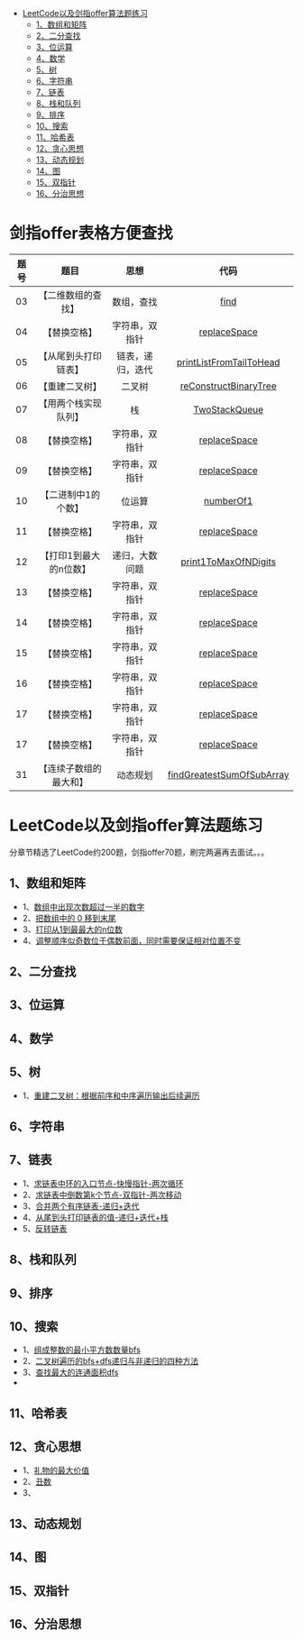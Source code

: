    * [LeetCode以及剑指offer算法题练习](#leetcode以及剑指offer算法题练习)
      * [1、数组和矩阵](#1数组和矩阵)
      * [2、二分查找](#2二分查找)
      * [3、位运算](#3位运算)
      * [4、数学](#4数学)
      * [5、树](#5树)
      * [6、字符串](#6字符串)
      * [7、链表](#7链表)
      * [8、栈和队列](#8栈和队列)
      * [9、排序](#9排序)
      * [10、搜索](#10搜索)
      * [11、哈希表](#11哈希表)
      * [12、贪心思想](#12贪心思想)
      * [13、动态规划](#13动态规划)
      * [14、图](#14图)
      * [15、双指针](#15双指针)
      * [16、分治思想](#16分治思想)

# 剑指offer表格方便查找

| 题号  |          题目          |       思想       |                                                                 代码                                                                  |
| :---: | :--------------------: | :--------------: | :-----------------------------------------------------------------------------------------------------------------------------------: |
|  03   |   【二维数组的查找】   |    数组，查找    |                  [find](https://github.com/ycFw/Algorithm-Practices/blob/master/src/yc/java/Arrays/Find_offer4.java)                  |
|  04   |      【替换空格】      |  字符串，双指针  |          [replaceSpace](https://github.com/ycFw/Algorithm-Practices/blob/master/src/yc/java/String/replaceSpace_offer5.java)          |
|  05   |  【从尾到头打印链表】  | 链表，递归，迭代 | [printListFromTailToHead ](https://github.com/ycFw/Algorithm-Practices/blob/master/src/yc/java/ListNode/printListFromTailToHead.java) |
|  06   |     【重建二叉树】     |      二叉树      |  [reConstructBinaryTree](https://github.com/ycFw/Algorithm-Practices/blob/master/src/yc/java/Tree/reConstructBinaryTree_offer7.java)  |
|  07   |  【用两个栈实现队列】  |        栈        |       [TwoStackQueue](https://github.com/ycFw/Algorithm-Practices/blob/master/src/yc/java/StackAndQueue/TestStack_offer9.java)        |
|  08   |      【替换空格】      |  字符串，双指针  |          [replaceSpace](https://github.com/ycFw/Algorithm-Practices/blob/master/src/yc/java/String/replaceSpace_offer5.java)          |
|  09   |      【替换空格】      |  字符串，双指针  |          [replaceSpace](https://github.com/ycFw/Algorithm-Practices/blob/master/src/yc/java/String/replaceSpace_offer5.java)          |
|  10   |      【二进制中1的个数】      |  位运算  |          [numberOf1](https://github.com/ycFw/Algorithm-Practices/blob/master/src/yc/java/BitOperation/NumberOf1_offer15.java)          |
|  11   |      【替换空格】      |  字符串，双指针  |          [replaceSpace](https://github.com/ycFw/Algorithm-Practices/blob/master/src/yc/java/String/replaceSpace_offer5.java)          |
|  12   | 【打印1到最大的n位数】 |  递归，大数问题  |     [print1ToMaxOfNDigits](https://github.com/ycFw/Algorithm-Practices/blob/master/src/yc/java/Arrays/print1ToMaxOfNDigits_offer17.java)      |
|  13   |      【替换空格】      |  字符串，双指针  |          [replaceSpace](https://github.com/ycFw/Algorithm-Practices/blob/master/src/yc/java/String/replaceSpace_offer5.java)          |
|  14   |      【替换空格】      |  字符串，双指针  |          [replaceSpace](https://github.com/ycFw/Algorithm-Practices/blob/master/src/yc/java/String/replaceSpace_offer5.java)          |
|  15   |      【替换空格】      |  字符串，双指针  |          [replaceSpace](https://github.com/ycFw/Algorithm-Practices/blob/master/src/yc/java/String/replaceSpace_offer5.java)          |
|  16   |      【替换空格】      |  字符串，双指针  |          [replaceSpace](https://github.com/ycFw/Algorithm-Practices/blob/master/src/yc/java/String/replaceSpace_offer5.java)          |
|  17   |      【替换空格】      |  字符串，双指针  |          [replaceSpace](https://github.com/ycFw/Algorithm-Practices/blob/master/src/yc/java/String/replaceSpace_offer5.java)          |
|  17   |      【替换空格】      |  字符串，双指针  |          [replaceSpace](https://github.com/ycFw/Algorithm-Practices/blob/master/src/yc/java/String/replaceSpace_offer5.java)          |
|  31   |      【连续子数组的最大和】      |  动态规划  |          [findGreatestSumOfSubArray](https://github.com/ycFw/Algorithm-Practices/blob/master/src/yc/java/DynamicPlanning/FindGreatestSumOfSubArray.java)          |













# LeetCode以及剑指offer算法题练习

分章节精选了LeetCode约200题，剑指offer70题，刷完两遍再去面试。。。

## 1、数组和矩阵
- 1、[数组中出现次数超过一半的数字](https://github.com/yc86455610/Algorithm-Practices/blob/master/src/yc/java/Arrays/MoreThanHalfNum_offer39.java)
- 2、[把数组中的 0 移到末尾](https://github.com/yc86455610/Algorithm-Practices/blob/master/src/yc/java/Arrays/moveZeroes_283.java)
- 3、[打印从1到最最大的n位数](https://github.com/yc86455610/Algorithm-Practices/blob/master/src/yc/java/Arrays/print1ToMaxOfNDigits_offer17.java)
- 4、[调整顺序似奇数位于偶数前面，同时需要保证相对位置不变](https://github.com/yc86455610/Algorithm-Practices/blob/master/src/yc/java/Arrays/reOrderArray_offer21.java)


## 2、二分查找




## 3、位运算


## 4、数学


## 5、树
- 1、[重建二叉树：根据前序和中序遍历输出后续遍历](https://github.com/yc86455610/Algorithm-Practices/blob/master/src/yc/java/Tree/reConstructBinaryTree_offer7.java)


## 6、字符串


## 7、链表
- 1、[求链表中环的入口节点-快慢指针-两次循环](https://github.com/yc86455610/Algorithm-Practices/blob/master/src/yc/java/ListNode/EntryNodeOfLoop_offer23.java)
- 2、[求链表中倒数第k个节点-双指针-两次移动](https://github.com/yc86455610/Algorithm-Practices/blob/master/src/yc/java/ListNode/FindKthToTail.java)
- 3、[合并两个有序链表-递归+迭代](https://github.com/yc86455610/Algorithm-Practices/blob/master/src/yc/java/ListNode/Merge.java)
- 4、[从尾到头打印链表的值-递归+迭代+栈](https://github.com/yc86455610/Algorithm-Practices/blob/master/src/yc/java/ListNode/printListFromTailToHead.java)
- 5、[反转链表](https://github.com/yc86455610/Algorithm-Practices/blob/master/src/yc/java/ListNode/reverseList_206.java)


## 8、栈和队列


## 9、排序


## 10、搜索
- 1、[组成整数的最小平方数数量bfs](https://github.com/yc86455610/Algorithm-Practices/blob/master/src/yc/java/Search/numSquares_279.java)
- 2、[二叉树遍历的bfs+dfs递归与非递归的四种方法](https://github.com/yc86455610/Algorithm-Practices/blob/master/src/yc/java/Search/Traversal.java)
- 3、[查找最大的连通面积dfs](https://github.com/yc86455610/Algorithm-Practices/blob/master/src/yc/java/Search/maxAreaOfIsland_695.java)
- []()

## 11、哈希表


## 12、贪心思想
- 1、[礼物的最大价值](https://github.com/yc86455610/Algorithm-Practices/blob/master/src/yc/java/DynamicPlanning/getMost_offer47.java)
- 2、[丑数](https://github.com/yc86455610/Algorithm-Practices/blob/master/src/yc/java/DynamicPlanning/GetUglyNumber_Solution_offer49.java)
- 3、

## 13、动态规划


## 14、图


## 15、双指针


## 16、分治思想
